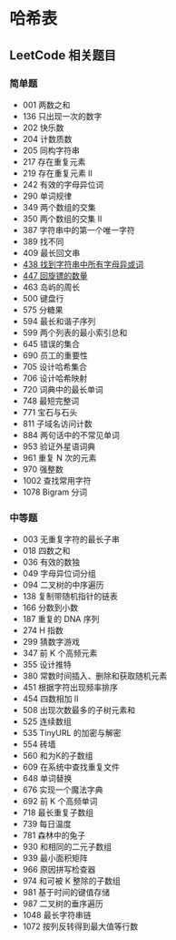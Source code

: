 # 哈希表


## LeetCode 相关题目

### 简单题

- 001 两数之和
- 136 只出现一次的数字
- 202 快乐数
- 204 计数质数
- 205 同构字符串
- 217 存在重复元素
- 219 存在重复元素 II
- 242 有效的字母异位词
- 290 单词规律
- 349 两个数组的交集
- 350 两个数组的交集 II
- 387 字符串中的第一个唯一字符
- 389 找不同
- 409 最长回文串
- [438 找到字符串中所有字母异或词](/solution/easy/438-find-all-anagrams-in-a-string.html)
- [447 回旋镖的数量](/solution/easy/447-number-of-boomerangs.html)
- 463 岛屿的周长
- 500 键盘行
- 575 分糖果
- 594 最长和谐子序列
- 599 两个列表的最小索引总和
- 645 错误的集合
- 690 员工的重要性
- 705 设计哈希集合
- 706 设计哈希映射
- 720 词典中的最长单词
- 748 最短完整词
- 771 宝石与石头
- 811 子域名访问计数
- 884 两句话中的不常见单词
- 953 验证外星语词典
- 961 重复 N 次的元素
- 970 强整数
- 1002 查找常用字符
- 1078 Bigram 分词



### 中等题

- 003 无重复字符的最长子串
- 018 四数之和
- 036 有效的数独
- 049 字母异位词分组
- 094 二叉树的中序遍历
- 138 复制带随机指针的链表
- 166 分数到小数
- 187 重复的 DNA 序列
- 274 H 指数
- 299 猜数字游戏
- 347 前 K 个高频元素
- 355 设计推特
- 380 常数时间插入、删除和获取随机元素
- 451 根据字符出现频率排序
- 454 四数相加 II
- 508 出现次数最多的子树元素和
- 525 连续数组
- 535 TinyURL 的加密与解密
- 554 砖墙
- 560 和为K的子数组
- 609 在系统中查找重复文件
- 648 单词替换
- 676 实现一个魔法字典
- 692 前 K 个高频单词
- 718 最长重复子数组
- 739 每日温度
- 781 森林中的兔子
- 930 和相同的二元子数组
- 939 最小面积矩阵
- 966 原因拼写检查器
- 974 和可被 K 整除的子数组
- 981 基于时间的键值存储
- 987 二叉树的垂序遍历
- 1048 最长字符串链
- 1072 按列反转得到最大值等行数